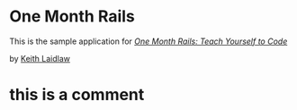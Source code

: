 # One Month Rails

This is the sample application for 
[*One Month Rails: Teach Yourself to Code*](http://onemonthrails.com)

by [Keith Laidlaw](http://www.keithlaidlaw.com)

# this is a comment